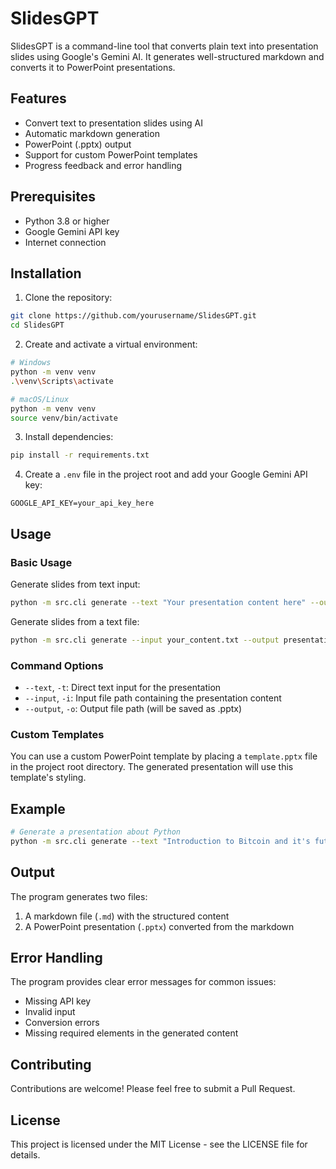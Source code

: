 # SlidesGPT

SlidesGPT is a command-line tool that converts plain text into presentation slides using Google's Gemini AI. It generates well-structured markdown and converts it to PowerPoint presentations.

## Features

- Convert text to presentation slides using AI
- Automatic markdown generation
- PowerPoint (.pptx) output
- Support for custom PowerPoint templates
- Progress feedback and error handling

## Prerequisites

- Python 3.8 or higher
- Google Gemini API key
- Internet connection

## Installation

1. Clone the repository:
```bash
git clone https://github.com/yourusername/SlidesGPT.git
cd SlidesGPT
```

2. Create and activate a virtual environment:
```bash
# Windows
python -m venv venv
.\venv\Scripts\activate

# macOS/Linux
python -m venv venv
source venv/bin/activate
```

3. Install dependencies:
```bash
pip install -r requirements.txt
```

4. Create a `.env` file in the project root and add your Google Gemini API key:
```
GOOGLE_API_KEY=your_api_key_here
```

## Usage

### Basic Usage

Generate slides from text input:
```bash
python -m src.cli generate --text "Your presentation content here" --output presentation.pptx
```

Generate slides from a text file:
```bash
python -m src.cli generate --input your_content.txt --output presentation.pptx
```

### Command Options

- `--text`, `-t`: Direct text input for the presentation
- `--input`, `-i`: Input file path containing the presentation content
- `--output`, `-o`: Output file path (will be saved as .pptx)

### Custom Templates

You can use a custom PowerPoint template by placing a `template.pptx` file in the project root directory. The generated presentation will use this template's styling.

## Example

```bash
# Generate a presentation about Python
python -m src.cli generate --text "Introduction to Bitcoin and it's future potential" --output Bitcoin-slides.md
```

## Output

The program generates two files:
1. A markdown file (`.md`) with the structured content
2. A PowerPoint presentation (`.pptx`) converted from the markdown

## Error Handling

The program provides clear error messages for common issues:
- Missing API key
- Invalid input
- Conversion errors
- Missing required elements in the generated content

## Contributing

Contributions are welcome! Please feel free to submit a Pull Request.

## License

This project is licensed under the MIT License - see the LICENSE file for details. 
